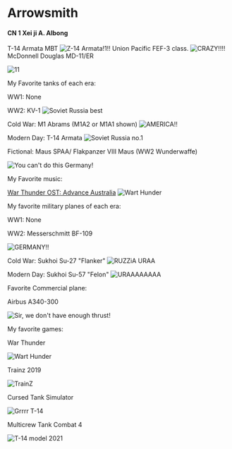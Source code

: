 # Arrowsmith
#### CN 1  **Xei ji  A. Albong**
T-14 Armata MBT
![Z-14 Armata!1!!](https://m.media-amazon.com/images/I/61fyM7Cb+rL.jpg)
Union Pacific FEF-3 class.
![CRAZY!!!!](https://sites.create-cdn.net/siteimages/19/3/4/193478/16/7/4/16741225/1920x1080.jpg?1537950424)
McDonnell Douglas MD-11/ER

![11](https://t.plnspttrs.net/00530/965809_c4e9e8d1ca_280.jpg)


My Favorite tanks of each era:

WW1: None


WW2: KV-1
![Soviet Russia best](https://wiki.warthunder.com/images/thumb/3/32/ArtImage_KV-1E.png/800px-ArtImage_KV-1E.png)

Cold War: M1 Abrams (M1A2 or M1A1 shown)
![AMERICA!!](https://images8.alphacoders.com/627/627297.jpg)

Modern Day: T-14 Armata
![Soviet Russia no.1](https://d.newsweek.com/en/full/2184734/russian-forces-reluctant-t-14-armata-tanks.jpg?w=1200&f=921ea4af21ca9d0589b97d720341d801)

Fictional: Maus SPAA/ Flakpanzer VIII Maus (WW2 Wunderwaffe)





![You can't do this Germany!](https://encrypted-tbn0.gstatic.com/images?q=tbn:ANd9GcTEJ5nYPElyyac8arNkAAcJBcPNiQEa34XHjw&s)


My Favorite music:

[War Thunder OST: Advance Australia](https://www.youtube.com/watch?v=46oYJSQlko8)
![Wart Hunder](https://warthunder.com/i/opengraph-wtland.jpg)


My favorite military planes of each era:

WW1: None



WW2: Messerschmitt BF-109



![GERMANY!!](https://encrypted-tbn0.gstatic.com/images?q=tbn:ANd9GcT64M-gCPs0FMwl4FZNZvM_5WCVIAb9MChC4hqYFnP0bxLKzQZo5FNEGXZzE0P2AdprK18&usqp=CAU)


Cold War: Sukhoi Su-27 "Flanker"
![RUZZiA URAA](https://wiki.warthunder.com/images/thumb/4/4d/ArtImage_Su-27SM.jpg/800px-ArtImage_Su-27SM.jpg)

Modern Day: Sukhoi Su-57 "Felon"
![URAAAAAAAA](https://i.ytimg.com/vi/zxBsBi5OVBM/hq720.jpg?sqp=-oaymwEhCK4FEIIDSFryq4qpAxMIARUAAAAAGAElAADIQj0AgKJD&rs=AOn4CLAs6LbVZgi75a4lA7J37bEUFy2ESQ)


Favorite Commercial plane:

Airbus A340-300




![Sir, we don't have enough thrust!](https://blogger.googleusercontent.com/img/b/R29vZ2xl/AVvXsEhXK0tnBDqGH2dLHxTtBw0CqgE8ot-kabiVgyLgaPUQjd1Brtq_1xsladvkOD4sEF6csKC3JPgRi_k2ei83ZDxOk6oksCrXswQh961m9ycMqZj4U2Lf40g6r_kljtOfSbyHFsQAcQbisjU-/s1600/tumblr_mwve9kBBow1rbi4imo1_640.jpg)


My favorite games:

War Thunder

![Wart Hunder](https://warthunder.com/i/opengraph-wtland.jpg)

Trainz 2019

![TrainZ](https://shared.akamai.steamstatic.com/store_item_assets/steam/apps/553520/97600ad59e78c0e9ae8c414b8c8ac43afbf4122f/capsule_616x353.jpg?t=1723682065)

Cursed Tank Simulator

![Grrrr T-14](https://tr.rbxcdn.com/da2c3cc07fffcfe6422921b3f2702652/768/432/Image/Webp)

Multicrew Tank Combat 4

![T-14 model 2021](https://tr.rbxcdn.com/c210c3244d4c413325da0a576f62ffa1/768/432/Image/Webp)

